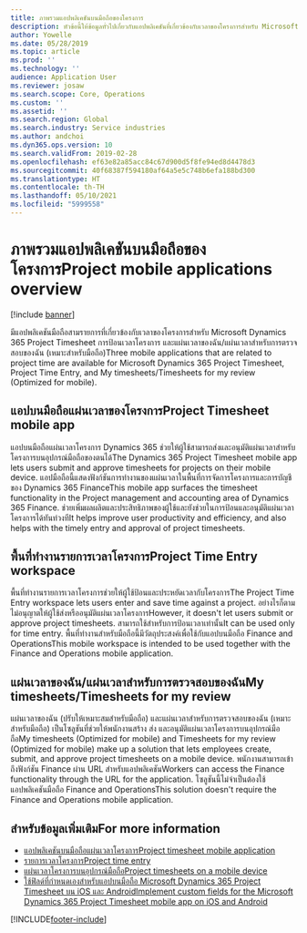 ```yaml
---
title: ภาพรวมแอปพลิเคชันบนมือถือของโครงการ
description: หัวข้อนี้ให้ข้อมูลทั่วไปเกี่ยวกับแอปพลิเคชันที่เกี่ยวข้องกับเวลาของโครงการสำหรับ Microsoft Dynamics 365 Project Timesheet การป้อนเวลาโครงการ และแผ่นเวลาของฉัน/แผ่นเวลาที่พร้อมใช้งานบนอุปกรณ์มือถือ
author: Yowelle
ms.date: 05/28/2019
ms.topic: article
ms.prod: ''
ms.technology: ''
audience: Application User
ms.reviewer: josaw
ms.search.scope: Core, Operations
ms.custom: ''
ms.assetid: ''
ms.search.region: Global
ms.search.industry: Service industries
ms.author: andchoi
ms.dyn365.ops.version: 10
ms.search.validFrom: 2019-02-28
ms.openlocfilehash: ef63e82a85acc84c67d900d5f8fe94ed8d4478d3
ms.sourcegitcommit: 40f68387f594180af64a5e5c748b6efa188bd300
ms.translationtype: HT
ms.contentlocale: th-TH
ms.lasthandoff: 05/10/2021
ms.locfileid: "5999558"
---
```

# <a name="project-mobile-applications-overview"></a><span data-ttu-id="a7e68-103">ภาพรวมแอปพลิเคชันบนมือถือของโครงการ</span><span class="sxs-lookup"><span data-stu-id="a7e68-103">Project mobile applications overview</span></span>

[!include [banner](../includes/banner.md)]

<span data-ttu-id="a7e68-104">มีแอปพลิเคชันมือถือสามรายการที่เกี่ยวข้องกับเวลาของโครงการสำหรับ Microsoft Dynamics 365 Project Timesheet การป้อนเวลาโครงการ และแผ่นเวลาของฉัน/แผ่นเวลาสำหรับการตรวจสอบของฉัน (เหมาะสำหรับมือถือ)</span><span class="sxs-lookup"><span data-stu-id="a7e68-104">Three mobile applications that are related to project time are available for Microsoft Dynamics 365 Project Timesheet, Project Time Entry, and My timesheets/Timesheets for my review (Optimized for mobile).</span></span>

## <a name="project-timesheet-mobile-app"></a><span data-ttu-id="a7e68-105">แอปบนมือถือแผ่นเวลาของโครงการ</span><span class="sxs-lookup"><span data-stu-id="a7e68-105">Project Timesheet mobile app</span></span>

<span data-ttu-id="a7e68-106">แอปบนมือถือแผ่นเวลาโครงการ Dynamics 365 ช่วยให้ผู้ใช้สามารถส่งและอนุมัติแผ่นเวลาสำหรับโครงการบนอุปกรณ์มือถือของตนได้</span><span class="sxs-lookup"><span data-stu-id="a7e68-106">The Dynamics 365 Project Timesheet mobile app lets users submit and approve timesheets for projects on their mobile device.</span></span> <span data-ttu-id="a7e68-107">แอปมือถือนี้แสดงฟังก์ชันการทำงานของแผ่นเวลาในพื้นที่การจัดการโครงการและการบัญชีของ Dynamics 365 Finance</span><span class="sxs-lookup"><span data-stu-id="a7e68-107">This mobile app surfaces the timesheet functionality in the Project management and accounting area of Dynamics 365 Finance.</span></span> <span data-ttu-id="a7e68-108">ช่วยเพิ่มผลผลิตและประสิทธิภาพของผู้ใช้และยังช่วยในการป้อนและอนุมัติแผ่นเวลาโครงการได้ทันท่วงที</span><span class="sxs-lookup"><span data-stu-id="a7e68-108">It helps improve user productivity and efficiency, and also helps with the timely entry and approval of project timesheets.</span></span>

## <a name="project-time-entry-workspace"></a><span data-ttu-id="a7e68-109">พื้นที่ทำงานรายการเวลาโครงการ</span><span class="sxs-lookup"><span data-stu-id="a7e68-109">Project Time Entry workspace</span></span>

<span data-ttu-id="a7e68-110">พื้นที่ทำงานรายการเวลาโครงการช่วยให้ผู้ใช้ป้อนและประหยัดเวลากับโครงการ</span><span class="sxs-lookup"><span data-stu-id="a7e68-110">The Project Time Entry workspace lets users enter and save time against a project.</span></span> <span data-ttu-id="a7e68-111">อย่างไรก็ตาม ไม่อนุญาตให้ผู้ใช้ส่งหรืออนุมัติแผ่นเวลาโครงการ</span><span class="sxs-lookup"><span data-stu-id="a7e68-111">However, it doesn't let users submit or approve project timesheets.</span></span> <span data-ttu-id="a7e68-112">สามารถใช้สำหรับการป้อนเวลาเท่านั้น</span><span class="sxs-lookup"><span data-stu-id="a7e68-112">It can be used only for time entry.</span></span> <span data-ttu-id="a7e68-113">พื้นที่ทำงานสำหรับมือถือนี้มีวัตถุประสงค์เพื่อใช้กับแอปบนมือถือ Finance and Operations</span><span class="sxs-lookup"><span data-stu-id="a7e68-113">This mobile workspace is intended to be used together with the Finance and Operations mobile application.</span></span>

## <a name="my-timesheetstimesheets-for-my-review"></a><span data-ttu-id="a7e68-114">แผ่นเวลาของฉัน/แผ่นเวลาสำหรับการตรวจสอบของฉัน</span><span class="sxs-lookup"><span data-stu-id="a7e68-114">My timesheets/Timesheets for my review</span></span>

<span data-ttu-id="a7e68-115">แผ่นเวลาของฉัน (ปรับให้เหมาะสมสำหรับมือถือ) และแผ่นเวลาสำหรับการตรวจสอบของฉัน (เหมาะสำหรับมือถือ) เป็นโซลูชันที่ช่วยให้พนักงานสร้าง ส่ง และอนุมัติแผ่นเวลาโครงการบนอุปกรณ์มือถือ</span><span class="sxs-lookup"><span data-stu-id="a7e68-115">My timesheets (Optimized for mobile) and Timesheets for my review (Optimized for mobile) make up a solution that lets employees create, submit, and approve project timesheets on a mobile device.</span></span> <span data-ttu-id="a7e68-116">พนักงานสามารถเข้าถึงฟังก์ชัน Finance ผ่าน URL สำหรับแอปพลิเคชัน</span><span class="sxs-lookup"><span data-stu-id="a7e68-116">Workers can access the Finance functionality through the URL for the application.</span></span> <span data-ttu-id="a7e68-117">โซลูชันนี้ไม่จำเป็นต้องใช้แอปพลิเคชันมือถือ Finance and Operations</span><span class="sxs-lookup"><span data-stu-id="a7e68-117">This solution doesn't require the Finance and Operations mobile application.</span></span>

## <a name="for-more-information"></a><span data-ttu-id="a7e68-118">สำหรับข้อมูลเพิ่มเติม</span><span class="sxs-lookup"><span data-stu-id="a7e68-118">For more information</span></span>

- [<span data-ttu-id="a7e68-119">แอปพลิเคชันบนมือถือแผ่นเวลาโครงการ</span><span class="sxs-lookup"><span data-stu-id="a7e68-119">Project timesheet mobile application</span></span>](project-timesheet.md)
- [<span data-ttu-id="a7e68-120">รายการเวลาโครงการ</span><span class="sxs-lookup"><span data-stu-id="a7e68-120">Project time entry</span></span>]( project-time-entry-mobile-workspace.md)
- [<span data-ttu-id="a7e68-121">แผ่นเวลาโครงการบนอุปกรณ์มือถือ</span><span class="sxs-lookup"><span data-stu-id="a7e68-121">Project timesheets on a mobile device</span></span>](Mobile-timesheets.md)
- [<span data-ttu-id="a7e68-122">ใช้ฟิลด์ที่กำหนดเองสำหรับแอปบนมือถือ Microsoft Dynamics 365 Project Timesheet บน iOS และ Android</span><span class="sxs-lookup"><span data-stu-id="a7e68-122">Implement custom fields for the Microsoft Dynamics 365 Project Timesheet mobile app on iOS and Android</span></span>](custom-fields-mobile.md)


[!INCLUDE[footer-include](../includes/footer-banner.md)]